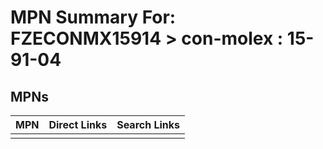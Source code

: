 



# MPN Summary For: FZECONMX15914 > con-molex : 15-91-04

## MPNs
  

|MPN|Direct Links|Search Links|
| :--- | :--- | :--- |
||||
